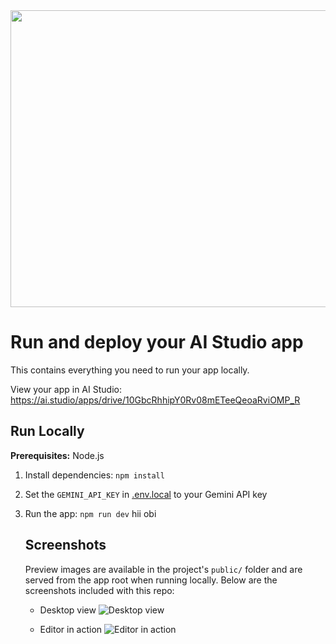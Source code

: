 <div align="center">
<img width="1200" height="475" alt="GHBanner" src="https://github.com/user-attachments/assets/0aa67016-6eaf-458a-adb2-6e31a0763ed6" />
</div>

# Run and deploy your AI Studio app

This contains everything you need to run your app locally.

View your app in AI Studio: https://ai.studio/apps/drive/10GbcRhhipY0Rv08mETeeQeoaRviOMP_R

## Run Locally

**Prerequisites:**  Node.js


1. Install dependencies:
   `npm install`
2. Set the `GEMINI_API_KEY` in [.env.local](.env.local) to your Gemini API key
3. Run the app:
   `npm run dev`
 hii obi

   ## Screenshots

   Preview images are available in the project's `public/` folder and are served from the app root when running locally. Below are the screenshots included with this repo:

   - Desktop view
      ![Desktop view](/AI%20PDF%20Editor%20Pro%20-%20Google%20Chrome%2024-10-2025%2010_35_44.png)

   - Editor in action
      ![Editor in action](/AI%20PDF%20Editor%20Pro%20-%20Google%20Chrome%2024-10-2025%2010_36_56.png)

